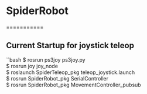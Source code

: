 # SpiderRobot  
===========  

## Current Startup for joystick teleop  

``bash
$ rosrun ps3joy ps3joy.py  
$ rosrun joy joy_node  
$ roslaunch SpiderTeleop_pkg teleop_joystick.launch  
$ rosrun SpiderRobot_pkg SerialController  
$ rosrun SpiderRobot_pkg MovementController_pubsub  
```


